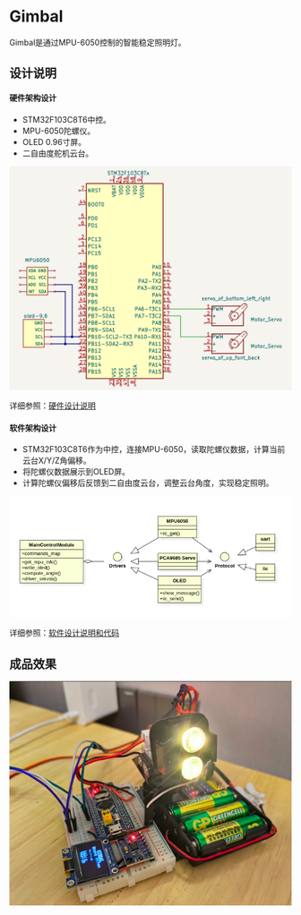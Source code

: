 # Gimbal

Gimbal是通过MPU-6050控制的智能稳定照明灯。


## 设计说明

#### 硬件架构设计
- STM32F103C8T6中控。
- MPU-6050陀螺仪。
- OLED 0.96寸屏。
- 二自由度舵机云台。

![](hardware/integrate_archetecture.png)

详细参照：[硬件设计说明](hardware/README.md)

#### 软件架构设计
- STM32F103C8T6作为中控，连接MPU-6050，读取陀螺仪数据，计算当前云台X/Y/Z角偏移。
- 将陀螺仪数据展示到OLED屏。
- 计算陀螺仪偏移后反馈到二自由度云台，调整云台角度，实现稳定照明。

![](software/architechture.png)

详细参照：[软件设计说明和代码](software/README.md)


## 成品效果

![](images/gimbal.png)



